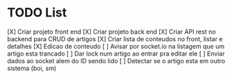 # TODO List

[X] Criar projeto front end
[X] Criar projeto back end
[X] Criar API rest no backend para CRUD de artigos
[X] Criar lista de conteudos no front, listar e detalhes
[X] Edicao de conteudo
[ ] Avisar por socket.io na listagem que um artigo esta trancado
[ ] Dar lock num artigo ao entrar pra editar ele
[ ] Enviar dados ao socket alem do ID sendo lido
[ ] Detectar se o artigo esta em outro sistema (boi, sm)